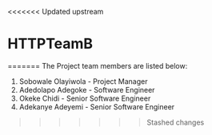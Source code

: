 <<<<<<< Updated upstream
# HTTPTeamB
=======
The Project team members are listed below:
1. Sobowale Olayiwola - Project Manager
2. Adedolapo Adegoke - Software Engineer
3. Okeke Chidi - Senior Software Engineer
4. Adekanye Adeyemi - Senior Software Engineer
>>>>>>> Stashed changes
